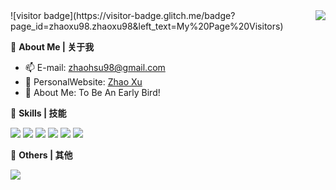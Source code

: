 <a href="#">
  <img align="right" src="https://github-readme-stats.vercel.app/api?username=zhaoxu98&show_icons=true" />
</a>
![visitor badge](https://visitor-badge.glitch.me/badge?page_id=zhaoxu98.zhaoxu98&left_text=My%20Page%20Visitors)

:tangerine: **About Me | 关于我**

- :mailbox: E-mail: zhaohsu98@gmail.com
- :custard: PersonalWebsite: [Zhao Xu](https://xzbill.top/zhaoxu)
- :seedling: About Me: To Be An Early Bird!

:tea: **Skills | 技能**

![](https://img.shields.io/badge/-Python-3b77a7?style=flat-square&logo=Python&logoColor=fff)
![](https://img.shields.io/badge/-PyTorch-ee4c2c?style=flat-square&logo=pytorch&logoColor=fff)
![](https://img.shields.io/badge/-PostgreSQL-336791?style=flat-square&logo=postgresql&logoColor=fff)
![](https://img.shields.io/badge/-pandas-339933?style=flat-square&logo=pandas&logoColor=fff)
![](https://img.shields.io/badge/-Docker-2496ED?style=flat-square&logo=Docker&logoColor=fff)
![](https://img.shields.io/badge/-Linux-000000?style=flat-square&logo=Linux&logoColor=fff)

:ice_cream: **Others | 其他**

<img src="https://github-readme-stats-zhaoxu98.vercel.app/api/top-langs/?username=zhaoxu98&layout=compact" />
